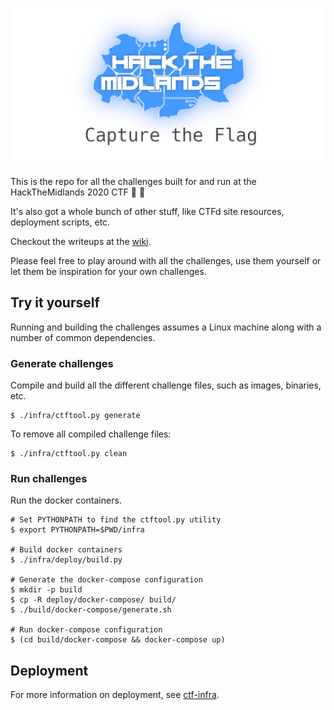 ![](./images/banner.png)

This is the repo for all the challenges built for and run at the
HackTheMidlands 2020 CTF :tada: :tada:

It's also got a whole bunch of other stuff, like CTFd site resources,
deployment scripts, etc.

Checkout the writeups at the [wiki](https://github.com/jedevc/HackTheMidlandsCTF20/wiki).

Please feel free to play around with all the challenges, use them yourself or
let them be inspiration for your own challenges.

## Try it yourself

Running and building the challenges assumes a Linux machine along with a
number of common dependencies.

### Generate challenges

Compile and build all the different challenge files, such as images,
binaries, etc.

    $ ./infra/ctftool.py generate

To remove all compiled challenge files:

    $ ./infra/ctftool.py clean

### Run challenges

Run the docker containers.

    # Set PYTHONPATH to find the ctftool.py utility
    $ export PYTHONPATH=$PWD/infra

    # Build docker containers
    $ ./infra/deploy/build.py

    # Generate the docker-compose configuration
    $ mkdir -p build
    $ cp -R deploy/docker-compose/ build/
    $ ./build/docker-compose/generate.sh

    # Run docker-compose configuration
    $ (cd build/docker-compose && docker-compose up)

## Deployment

For more information on deployment, see [ctf-infra](https://github.com/jedevc/ctf-infra/).
